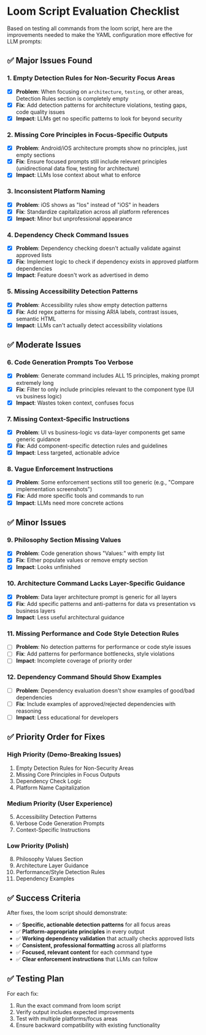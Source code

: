# Loom Script Evaluation Checklist

Based on testing all commands from the loom script, here are the improvements needed to make the YAML configuration more effective for LLM prompts:

## ✅ Major Issues Found

### 1. **Empty Detection Rules for Non-Security Focus Areas**

- [X] **Problem**: When focusing on `architecture`, `testing`, or other areas, Detection Rules section is completely empty
- [X] **Fix**: Add detection patterns for architecture violations, testing gaps, code quality issues
- [X] **Impact**: LLMs get no specific patterns to look for beyond security

### 2. **Missing Core Principles in Focus-Specific Outputs**

- [X] **Problem**: Android/iOS architecture prompts show no principles, just empty sections
- [X] **Fix**: Ensure focused prompts still include relevant principles (unidirectional data flow, testing for architecture)
- [X] **Impact**: LLMs lose context about what to enforce

### 3. **Inconsistent Platform Naming**

- [X] **Problem**: iOS shows as "Ios" instead of "iOS" in headers
- [X] **Fix**: Standardize capitalization across all platform references
- [X] **Impact**: Minor but unprofessional appearance

### 4. **Dependency Check Command Issues**

- [X] **Problem**: Dependency checking doesn't actually validate against approved lists
- [X] **Fix**: Implement logic to check if dependency exists in approved platform dependencies
- [X] **Impact**: Feature doesn't work as advertised in demo

### 5. **Missing Accessibility Detection Patterns**

- [X] **Problem**: Accessibility rules show empty detection patterns
- [X] **Fix**: Add regex patterns for missing ARIA labels, contrast issues, semantic HTML
- [X] **Impact**: LLMs can't actually detect accessibility violations

## ✅ Moderate Issues

### 6. **Code Generation Prompts Too Verbose**

- [X] **Problem**: Generate command includes ALL 15 principles, making prompt extremely long
- [X] **Fix**: Filter to only include principles relevant to the component type (UI vs business logic)
- [X] **Impact**: Wastes token context, confuses focus

### 7. **Missing Context-Specific Instructions**

- [X] **Problem**: UI vs business-logic vs data-layer components get same generic guidance
- [X] **Fix**: Add component-specific detection rules and guidelines
- [X] **Impact**: Less targeted, actionable advice

### 8. **Vague Enforcement Instructions**

- [X] **Problem**: Some enforcement sections still too generic (e.g., "Compare implementation screenshots")
- [X] **Fix**: Add more specific tools and commands to run
- [X] **Impact**: LLMs need more concrete actions

## ✅ Minor Issues

### 9. **Philosophy Section Missing Values**

- [X] **Problem**: Code generation shows "Values:" with empty list
- [X] **Fix**: Either populate values or remove empty section
- [X] **Impact**: Looks unfinished

### 10. **Architecture Command Lacks Layer-Specific Guidance**

- [X] **Problem**: Data layer architecture prompt is generic for all layers
- [X] **Fix**: Add specific patterns and anti-patterns for data vs presentation vs business layers
- [X] **Impact**: Less useful architectural guidance

### 11. **Missing Performance and Code Style Detection Rules**

- [ ] **Problem**: No detection patterns for performance or code style issues
- [ ] **Fix**: Add patterns for performance bottlenecks, style violations
- [ ] **Impact**: Incomplete coverage of priority order

### 12. **Dependency Command Should Show Examples**

- [ ] **Problem**: Dependency evaluation doesn't show examples of good/bad dependencies
- [ ] **Fix**: Include examples of approved/rejected dependencies with reasoning
- [ ] **Impact**: Less educational for developers

## ✅ Priority Order for Fixes

### High Priority (Demo-Breaking Issues)

1. Empty Detection Rules for Non-Security Areas
2. Missing Core Principles in Focus Outputs
3. Dependency Check Logic
4. Platform Name Capitalization

### Medium Priority (User Experience)

5. Accessibility Detection Patterns
6. Verbose Code Generation Prompts
7. Context-Specific Instructions

### Low Priority (Polish)

8. Philosophy Values Section
9. Architecture Layer Guidance
10. Performance/Style Detection Rules
11. Dependency Examples

## ✅ Success Criteria

After fixes, the loom script should demonstrate:

- ✅ **Specific, actionable detection patterns** for all focus areas
- ✅ **Platform-appropriate principles** in every output
- ✅ **Working dependency validation** that actually checks approved lists
- ✅ **Consistent, professional formatting** across all platforms
- ✅ **Focused, relevant content** for each command type
- ✅ **Clear enforcement instructions** that LLMs can follow

## ✅ Testing Plan

For each fix:

1. Run the exact command from loom script
2. Verify output includes expected improvements
3. Test with multiple platforms/focus areas
4. Ensure backward compatibility with existing functionality
